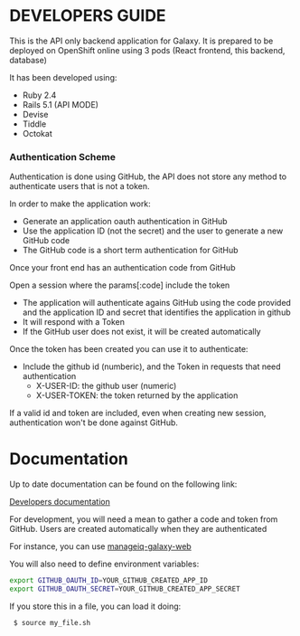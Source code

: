# DEVELOPERS GUIDE

This is the API only backend application for Galaxy. It is prepared to be deployed on OpenShift online using 3 pods (React frontend, this backend, database)

It has been developed using:
* Ruby 2.4
* Rails 5.1 (API MODE)
* Devise
* Tiddle
* Octokat

### Authentication Scheme

Authentication is done using GitHub, the API does not store any method to authenticate users that is not a token.

In order to make the application work:
- Generate an application oauth authentication in GitHub
- Use the application ID (not the secret) and the user to generate a new GitHub code
- The GitHub code is a short term authentication for GitHub

Once your front end has an authentication code from GitHub

Open a session where the params[:code] include the token

- The application will authenticate agains GitHub using the code provided and the application ID and secret that identifies the application in github
- It will respond with a Token
- If the GitHub user does not exist, it will be created automatically

Once the token has been created you can use it to authenticate:

- Include the github id (numberic), and the Token in requests that need authentication
    - X-USER-ID: the github user (numeric)
    - X-USER-TOKEN: the token returned by the application
 
If a valid id and token are included, even when creating new session, authentication won't be done against GitHub.
 
 
# Documentation

Up to date documentation can be found on the following link:

[Developers documentation](http://www.rubydoc.info/github/miq-consumption/manageiq-galaxy)

For development, you will need a mean to gather a code and token from GitHub. Users are created automatically when they are authenticated

For instance, you can use [manageiq-galaxy-web](https://github.com/miq-consumption/manageiq-galaxy)

You will also need to define environment variables:
```bash
export GITHUB_OAUTH_ID=YOUR_GITHUB_CREATED_APP_ID
export GITHUB_OAUTH_SECRET=YOUR_GITHUB_CREATED_APP_SECRET
```

If you store this in a file, you can load it doing:
```bash
 $ source my_file.sh
 ```
